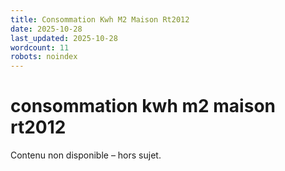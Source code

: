 ```yaml
---
title: Consommation Kwh M2 Maison Rt2012
date: 2025-10-28
last_updated: 2025-10-28
wordcount: 11
robots: noindex
---
```


# consommation kwh m2 maison rt2012

Contenu non disponible – hors sujet.